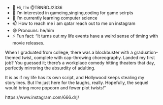 - 👋 Hi, I’m @TBNRDJ2336
- 👀 I’m interested in gameing,singing,coding for game scirpts
- 🌱 I’m currently learning computer science 
- 📫 How to reach me i am qatar reach out to me on instagram 
- 😄 Pronouns: he/him
- ⚡ Fun fact: “It turns out my life events have a weird sense of timing with movie releases. 

When I graduated from college, there was a blockbuster with a graduation-themed twist, complete with cap-throwing choreography. Landed my first job? You guessed it; there’s a workplace comedy hitting theaters that day, perfectly mirroring the absurdity of adulting. 

It is as if my life has its own script, and Hollywood keeps stealing my storylines. But I’m just here for the laughs, really. Hopefully, the sequel would bring more popcorn and fewer plot twists!”

<!---
TBNRDJ2336/TBNRDJ2336 is a ✨ special ✨ repository because its `README.md` (this file) appears on your GitHub profile.
You can click the Preview link to take a look at your changes.
--->https://www.instagram.com/666.drj/
